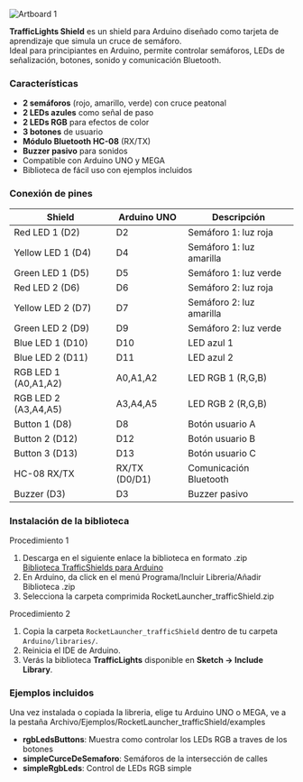 ![Artboard 1](https://github.com/user-attachments/assets/f28bd189-3841-40d5-8fb8-9d2f6d0636e3)

**TrafficLights Shield** es un shield para Arduino diseñado como tarjeta de aprendizaje que simula un cruce de semáforo.  
Ideal para principiantes en Arduino, permite controlar semáforos, LEDs de señalización, botones, sonido y comunicación Bluetooth.

### Características
- **2 semáforos** (rojo, amarillo, verde) con cruce peatonal  
- **2 LEDs azules** como señal de paso  
- **2 LEDs RGB** para efectos de color  
- **3 botones** de usuario  
- **Módulo Bluetooth HC-08** (RX/TX)  
- **Buzzer pasivo** para sonidos  
- Compatible con Arduino UNO y MEGA  
- Biblioteca de fácil uso con ejemplos incluidos

### Conexión de pines

| Shield               | Arduino UNO   | Descripción                      |
|----------------------|---------------|----------------------------------|
| Red LED 1 (D2)       | D2            | Semáforo 1: luz roja             |
| Yellow LED 1 (D4)    | D4            | Semáforo 1: luz amarilla         |
| Green LED 1 (D5)     | D5            | Semáforo 1: luz verde            |
| Red LED 2 (D6)       | D6            | Semáforo 2: luz roja             |
| Yellow LED 2 (D7)    | D7            | Semáforo 2: luz amarilla         |
| Green LED 2 (D9)     | D9            | Semáforo 2: luz verde            |
| Blue LED 1 (D10)     | D10           | LED azul 1                       |
| Blue LED 2 (D11)     | D11           | LED azul 2                       |
| RGB LED 1 (A0,A1,A2) | A0,A1,A2      | LED RGB 1 (R,G,B)                |
| RGB LED 2 (A3,A4,A5) | A3,A4,A5      | LED RGB 2 (R,G,B)                |
| Button 1 (D8)        | D8            | Botón usuario A                  |
| Button 2 (D12)       | D12           | Botón usuario B                  |
| Button 3 (D13)       | D13           | Botón usuario C                  |
| HC-08 RX/TX          | RX/TX (D0/D1) | Comunicación Bluetooth           |
| Buzzer (D3)          | D3            | Buzzer pasivo                    |

### Instalación de la biblioteca

Procedimiento 1

1. Descarga en el siguiente enlace la biblioteca en formato .zip  
   [Biblioteca TrafficShields para Arduino](https://github.com/RocketLauncherCDMX/ShieldTrafficLights/releases/download/v1.0.0/RocketLauncher_trafficShield.zip)  
1. En Arduino, da click en el menú Programa/Incluir Libreria/Añadir Biblioteca .zip
2. Selecciona la carpeta comprimida RocketLauncher_trafficShield.zip

Procedimiento 2

1. Copia la carpeta `RocketLauncher_trafficShield` dentro de tu carpeta `Arduino/libraries/`.
2. Reinicia el IDE de Arduino.
3. Verás la biblioteca **TrafficLights** disponible en **Sketch → Include Library**.



### Ejemplos incluidos

Una vez instalada o copiada la libreria, elige tu Arduino UNO o MEGA, ve a la pestaña Archivo/Ejemplos/RocketLauncher_trafficShield/examples

- **rgbLedsButtons**: Muestra como controlar los LEDs RGB a traves de los botones
- **simpleCurceDeSemaforo**: Semáforos de la intersección de calles
- **simpleRgbLeds**: Control de LEDs RGB simple
